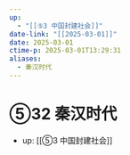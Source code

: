 ```yaml
---
up:
  - "[[⑤3 中国封建社会]]"
date-link: "[[2025-03-01]]"
date: 2025-03-01
ctime-p: 2025-03-01T13:29:31
aliases:
  - 秦汉时代
---
```


# ⑤32 秦汉时代

- up: [[⑤3 中国封建社会]]
